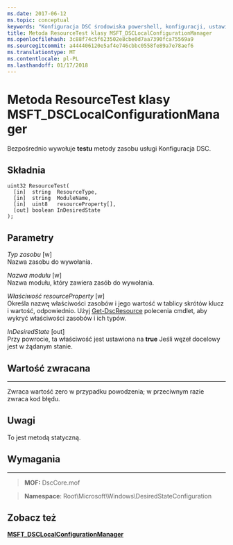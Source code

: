 ```yaml
---
ms.date: 2017-06-12
ms.topic: conceptual
keywords: "Konfiguracja DSC środowiska powershell, konfiguracji, ustawienia"
title: Metoda ResourceTest klasy MSFT_DSCLocalConfigurationManager
ms.openlocfilehash: 3c88f74c5f623502e8cbe0d7aa7390fca75569a9
ms.sourcegitcommit: a444406120e5af4e746cbbc0558fe89a7e78aef6
ms.translationtype: MT
ms.contentlocale: pl-PL
ms.lasthandoff: 01/17/2018
---
```

# <a name="resourcetest-method-of-the-msftdsclocalconfigurationmanager-class"></a>Metoda ResourceTest klasy MSFT_DSCLocalConfigurationManager

Bezpośrednio wywołuje **testu** metody zasobu usługi Konfiguracja DSC.

<a name="syntax"></a>Składnia
------

```mof
uint32 ResourceTest(
  [in]  string  ResourceType,
  [in]  string  ModuleName,
  [in]  uint8   resourceProperty[],
  [out] boolean InDesiredState
);
```

<a name="parameters"></a>Parametry
----------

*Typ zasobu* \[w\]  
Nazwa zasobu do wywołania.

*Nazwa modułu* \[w\]  
Nazwa modułu, który zawiera zasób do wywołania.

*Właściwość resourceProperty* \[w\]  
Określa nazwę właściwości zasobów i jego wartość w tablicy skrótów klucz i wartość, odpowiednio. Użyj [Get-DscResource](https://technet.microsoft.com/en-us/library/dn521625.aspx) polecenia cmdlet, aby wykryć właściwości zasobów i ich typów.

*InDesiredState* \[out\]  
Przy powrocie, ta właściwość jest ustawiona na **true** Jeśli węzeł docelowy jest w żądanym stanie.

## <a name="return-value"></a>Wartość zwracana
------------

Zwraca wartość zero w przypadku powodzenia; w przeciwnym razie zwraca kod błędu.

## <a name="remarks"></a>Uwagi

To jest metodą statyczną.

## <a name="requirements"></a>Wymagania
------------
>**MOF:** DscCore.mof

>**Namespace**: Root\Microsoft\Windows\DesiredStateConfiguration


## <a name="see-also"></a>Zobacz też


[**MSFT_DSCLocalConfigurationManager**](msft-dsclocalconfigurationmanager.md)


 

 



